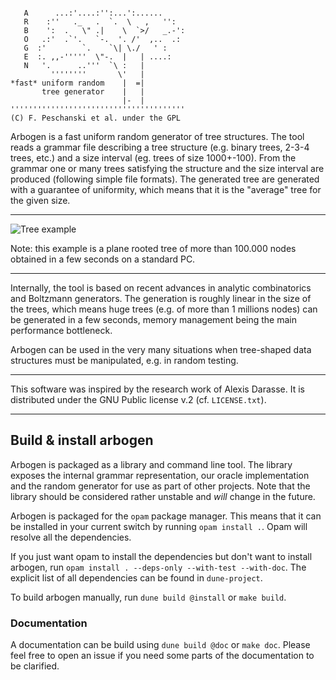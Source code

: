 ```

   A      ...:'....:'':...':......
   R    :''   ._   .  `.  \   ,   '':
   B    ':  .   \" .|    \  `>/   _.-':
   O   .:'  .`'.   `-.  '. /'  ,..  .:
   G  :'        `.    `\| \./   ' :
   E  :. ,,-'''''  \"-.  |   | ....:
   N   '.      ..'''  `\ :   |
         ''''''''       \'   |
*fast* uniform random    |  =|
       tree generator    |   |
                         |-  |
'''''''''''''''''''''''''''''''''''''''
(C) F. Peschanski et al. under the GPL
```

Arbogen is a fast uniform random generator of tree structures.
The tool reads a grammar file describing a tree structure
(e.g. binary trees, 2-3-4 trees, etc.) and a size interval
(eg. trees of size 1000+-100). From the grammar one or
many trees satisfying the structure and the size interval
are produced (following simple file formats).
The generated tree are generated with a guarantee of uniformity,
which means that it is the "average" tree for the given size.

----

![Tree example](https://github.com/fredokun/arbogen/wiki/images/tree_nary_seq_big.png)

Note: this example is a plane rooted tree of more than 100.000 nodes obtained in a few seconds on a standard PC.

----

Internally, the tool is based on recent advances in analytic
combinatorics and Boltzmann generators. The generation is
roughly linear in the size of the trees, which means huge
trees (e.g. of more than 1 millions nodes) can be generated
in a few seconds, memory management being the main
performance bottleneck.

Arbogen can be used in the very many situations when tree-shaped
data structures must be manipulated, e.g. in random testing.

----

This software was inspired by the research work of Alexis Darasse.
It is distributed under the GNU Public license v.2 (cf. `LICENSE.txt`).

----

## Build & install arbogen

Arbogen is packaged as a library and command line tool. The library exposes the
internal grammar representation, our oracle implementation and the random
generator for use as part of other projects. Note that the library should be
considered rather unstable and *will* change in the future.

Arbogen is packaged for the `opam` package manager. This means that it can be
installed in your current switch by running `opam install .`. Opam will resolve
all the dependencies.

If you just want opam to install the dependencies but don't want to install
arbogen, run `opam install . --deps-only --with-test --with-doc`. The explicit
list of all dependencies can be found in `dune-project`.

To build arbogen manually, run `dune build @install` or `make build`.

### Documentation

A documentation can be build using `dune build @doc` or `make doc`. Please feel
free to open an issue if you need some parts of the documentation to be
clarified.
